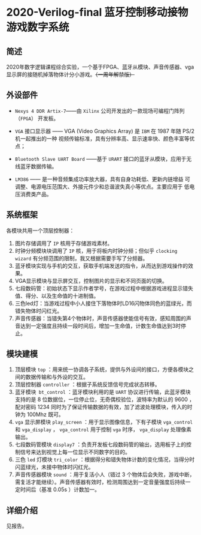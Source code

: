 # 2020-Verilog-final 蓝牙控制移动接物游戏数字系统
## 简述

2020年数字逻辑课程综合实验，一个基于FPGA、蓝牙从模块、声音传感器、vga显示屏的接随机掉落物体计分小游戏。~~（一周年解禁版）~~

## 外设部件

- `Nexys 4 DDR Artix-7`——由 `Xilinx` 公司开发出的一款现场可编程门阵列（`FPGA`） 开发板。

- `VGA` 接口显示器 —— VGA (Video Graphics Array) 是 `IBM` 在 1987 年随 PS/2 机一起推出的一种 视频传输标准，具有分辨率高、显示速率快、颜色丰富等优点；

- `Bluetooth Slave UART Board` ——基于 `URART` 接口的蓝牙从模块，应用于无线蓝牙数据传输。

- `LM386` —— 是一种音频集成功率放大器，具有自身功耗低、更新内链增益 可调整、电源电压范围大、外接元件少和总谐波失真小等优点。主要应用于 低电压消费类产品。

## 系统框架

各模块共用一个顶层控制器：

1. 图片存储调用了 `IP` 核用于存储游戏素材。
2. 时钟分频模块块调用了 `IP` 核，用于将板内时钟分频；但似乎 `clocking wizard` 有分频范围的限制，我又根据需要手写了分频器。
3. 蓝牙模块实现与手机的交互，获取手机端发送的指令，从而达到游戏操作的效果。
4. VGA显示模块与显示屏交互，控制图片的显示和不同页面的切换。
5. 七段数码管：初始状态下显示作者学号，在游戏过程中根据游戏进程显示错失值、得分、以及生命值的十进制值。
6. 三色led灯：当游戏过程中小人接住下落物体时LD16闪物体同色的蓝绿光，而错失物体时闪红光。
7. 声音传感器：当错失第4个物体时，声音传感器使能信号有效，感知周围的声音达到一定强度且持续一段时间后，增加一生命值，计数生命值达到3时停止。

## 模块建模
1. 顶层模块 `top` ：用来统一协调各子系统，提供与外设间的接口，方便各模块之间的数据传输和与外设的交互。
2. 顶层控制器 `controller` ：根据子系统反馈信号完成状态转移。
3. 蓝牙模块` bt_control` ：蓝牙模块利用的是 `UART` 协议进行传输，此蓝牙模块支持的是 8 位数据位，一位停止位，无奇偶校验位，波特率为默认的 9600 ，配对密码 1234 同时为了保证传输数据的有效，加了滤波处理模块，传入的时钟为 100Mhz 既可。
4. `vga` 显示屏模块 `play_screen` ：用于显示图像信息，下有子模块 `vga_control` 和 `vga_display` ， `vga_control` 用于控制 `vga` 时序， `vga_display` 处理像素输出。
5. 七段数码管模块 `display7` ：负责开发板七段数码管的输出，选用板子上的控制信号来达到视觉上每一位显示不同数字的目的。
6. 三色 `led` 灯模块 `tri_color` ：根据得分和错失物体计数的变化情况，当得分时闪蓝绿光，未接中物体时闪红光。
7. 声音传感器模块 `sound` ：用于复活小人（错过 3 个物体后会失败，游戏中断，需复活才能继续）。声音传感器有效时，检测周围达到一定音量强度后持续一定时间后（基准 0.05s ）计数加一。

## 详细介绍
见报告。


